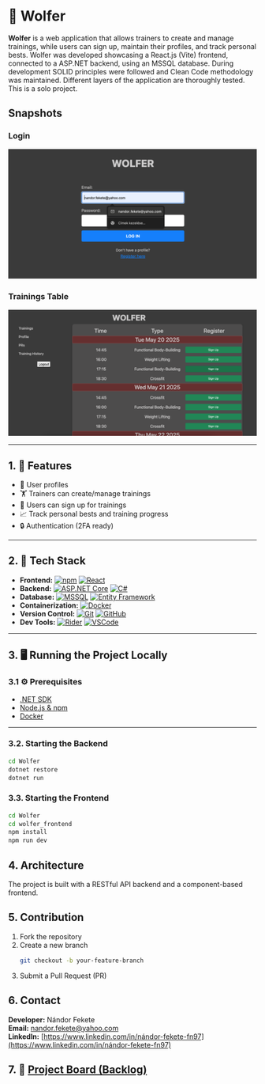 # 🐺 Wolfer

**Wolfer** is a web application that allows trainers to create and manage trainings, while users can sign up, maintain their profiles, and track personal bests. Wolfer was developed showcasing a React.js (Vite) frontend, connected to a ASP.NET backend, using an MSSQL database. During development SOLID principles were followed and Clean Code methodology was maintained. Different layers of the application are thoroughly tested. This is a solo project.

## Snapshots

### Login
![Login](./assets/wolfer_login.png)

### Trainings Table
![TrainingsTable](./assets/wolfer_usecase_01.png)

---

## 1. 🚀 Features

- 👤 User profiles
- 🏋️ Trainers can create/manage trainings
- 📅 Users can sign up for trainings
- 📈 Track personal bests and training progress
- 🔒 Authentication (2FA ready)

---

## 2. 🧱 Tech Stack

- **Frontend:**
[![npm][npm-logo]][npm-link]
[![React][React.js]][React-url]
- **Backend:**
[![ASP.NET Core][AspNet-logo]][AspNet-url]
[![C#][Csharp-logo]][Csharp-url]
- **Database:**
[![MSSQL][Mssql-logo]][Mssql-url]
[![Entity Framework][Ef-logo]][Ef-url]
- **Containerization:**
[![Docker][Docker-logo]][Docker-url]
- **Version Control:**
[![Git][Git-logo]][Git-url]
[![GitHub][Github-logo]][Github-url]
- **Dev Tools:**
[![Rider][Rider-logo]][Rider-url]
[![VSCode][VSCode-logo]][VSCode-url]

---

## 3. 🖥️ Running the Project Locally

### 3.1 ⚙️ Prerequisites

- [.NET SDK](https://dotnet.microsoft.com/en-us/download)
- [Node.js & npm](https://nodejs.org/)
- [Docker](https://www.docker.com/)

---

### 3.2. Starting the Backend

```bash
cd Wolfer
dotnet restore
dotnet run
```

### 3.3. Starting the Frontend
```bash
cd Wolfer
cd wolfer_frontend
npm install
npm run dev
```

## 4. Architecture
The project is built with a RESTful API backend and a component-based frontend.

## 5. Contribution

1. Fork the repository  
2. Create a new branch  
   ```bash
   git checkout -b your-feature-branch
   ```
3. Submit a Pull Request (PR)

## 6. Contact
**Developer:** Nándor Fekete  
**Email:** [nandor.fekete@yahoo.com](mailto:nandor.fekete@yahoo.com)  
**LinkedIn:** [https://www.linkedin.com/in/nándor-fekete-fn97](https://www.linkedin.com/in/nándor-fekete-fn97)

## 7. 📌 [Project Board (Backlog)](https://github.com/users/nandorfekete97/projects/2/views/1)

[React.js]: https://img.shields.io/badge/React-20232A?style=for-the-badge&logo=react&logoColor=61DAFB
[React-url]: https://reactjs.org/
[AspNet-logo]: https://img.shields.io/badge/ASP.NET_Core-5C2D91?style=for-the-badge&logo=dotnet&logoColor=white
[AspNet-url]: https://dotnet.microsoft.com/en-us/apps/aspnet
[Csharp-logo]: https://img.shields.io/badge/C%23-239120?style=for-the-badge&logo=csharp&logoColor=white
[Csharp-url]: https://learn.microsoft.com/en-us/dotnet/csharp/
[Mssql-logo]: https://img.shields.io/badge/Microsoft_SQL_Server-CC2927?style=for-the-badge&logo=microsoft-sql-server&logoColor=white
[Mssql-url]: https://www.microsoft.com/en-us/sql-server
[Ef-logo]: https://img.shields.io/badge/Entity_Framework-512BD4?style=for-the-badge&logo=.net&logoColor=white
[Ef-url]: https://learn.microsoft.com/en-us/ef/
[Docker-logo]: https://img.shields.io/badge/Docker-2496ED?style=for-the-badge&logo=docker&logoColor=white
[Docker-url]: https://www.docker.com/
[Git-logo]: https://img.shields.io/badge/Git-F05032?style=for-the-badge&logo=git&logoColor=white
[Git-url]: https://git-scm.com/
[Github-logo]: https://img.shields.io/badge/GitHub-181717?style=for-the-badge&logo=github&logoColor=white
[Github-url]: https://github.com/
[npm-logo]: https://img.shields.io/badge/npm-CB3837?style=for-the-badge&logo=npm&logoColor=white
[npm-link]: https://www.npmjs.com/
[Rider-logo]: https://img.shields.io/badge/Rider-000000?style=for-the-badge&logo=rider&logoColor=white
[Rider-url]: https://www.jetbrains.com/rider/
[VSCode-logo]: https://img.shields.io/badge/VS_Code-007ACC?style=for-the-badge&logo=visual-studio-code&logoColor=white
[VSCode-url]: https://code.visualstudio.com/
